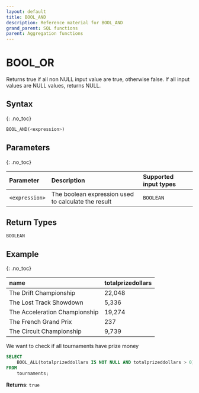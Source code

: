 ```yaml
---
layout: default
title: BOOL_AND
description: Reference material for BOOL_AND
grand_parent: SQL functions
parent: Aggregation functions
---
```



# BOOL_OR

Returns true if all non NULL input value are true, otherwise false. If all input values are NULL values, returns NULL.

## Syntax
{: .no_toc}

```sql
BOOL_AND(<expression>)
```

## Parameters
{: .no_toc}

| Parameter | Description                                         | Supported input types |
| :--------- |:----------------------------------------------------|:----------------------|
| `<expression>`  | The boolean expression used to calculate the result | `BOOLEAN`              |

## Return Types

`BOOLEAN`

## Example
{: .no_toc}


| name                          | totalprizedollars |
| :-----------------------------| :-----------------| 
| The Drift Championship        | 22,048             |
| The Lost Track Showdown       | 5,336              |
| The Acceleration Championship | 19,274             |
| The French Grand Prix         | 237               |
| The Circuit Championship      | 9,739              |

We want to check if all tournaments have prize money

```sql
SELECT
	BOOL_ALL(totalprizeddollars IS NOT NULL AND totalprizeddollars > 0) as all_have_prizes 
FROM
	tournaments;
```

**Returns**: `true`
